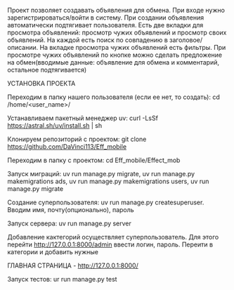Проект позволяет создавать объявления для обмена. При входе нужно зарегистрироваться/войти в систему. При создании объявления автоматически подтягивает пользователя. Есть две вкладки для просмотра объявлений: просмотр чужих объявлений и просмотр своих объявлений. На каждой есть поиск по совпадению в заголовое/описании. На вкладке просмотра чужих объявлений есть фильтры. При просмотре чужих объявлений по кнопке можно сделать предложение на обмен(вводимые данные: объявление для обмена и комментарий, остальное подтягивается)

УСТАНОВКА ПРОЕКТА

Переходим в папку нашего пользователя (если ее нет, то создать): cd /home/<user_name>/

Устанавливаем пакетный менеджер uv: curl -LsSf https://astral.sh/uv/install.sh | sh

Клонируем репозиторий с проектом: git clone https://github.com/DaVinci113/Eff_mobile

Переходим в папку с проектом: cd Eff_mobile/Effect_mob

Запуск миграций: uv run manage.py migrate, 
uv run manage.py makemigrations ads,
uv run manage.py makemigrations users,
uv run manage.py migrate

Создание суперпользователя: uv run manage.py createsuperuser.
Вводим имя, почту(опционально), пароль

Запуск сервера: uv run manage.py server

Добавление кактегорий осуществляет суперпользователь. Для этого перейти http://127.0.0.1:8000/admin
 ввести логин, пароль. Переити в категории и добавить нужные

ГЛАВНАЯ СТРАНИЦА - http://127.0.0.1:8000/

Запуск тестов: ur run manage.py test
